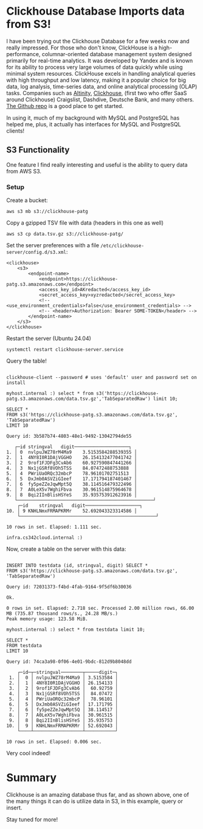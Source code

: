 
# Clickhouse Database Imports data from S3! 

I have been trying out the Clickhouse Database for a few weeks now and really impressed. For those who don't know, ClickHouse is a high-performance, columnar-oriented database management system designed primarily for real-time analytics. It was developed by Yandex and is known for its ability to process very large volumes of data quickly while using minimal system resources. ClickHouse excels in handling analytical queries with high throughput and low latency, making it a popular choice for big data, log analysis, time-series data, and online analytical processing (OLAP) tasks. Companies such as [Altinity]('https://altinity.com'), [Clickhouse]('http://clickhouse.com'), (first two who offer SaaS around Clickhouse) Craigslist, Dashdive, Deutsche Bank, and many others. [The Github repo]('https://github.com/ClickHouse/ClickHouse') is a good place to get started. 

In using it, much of my background with MySQL and PostgreSQL has helped me, plus, it actually has interfaces for MySQL and PostgreSQL clients!

## S3 Functionality

One feature I find really interesting and useful is the ability to query data from AWS S3. 

### Setup

Create a bucket:

`aws s3 mb s3://clickhouse-patg`

Copy a gzipped TSV file with data (headers in this one as well)

`aws s3 cp data.tsv.gz s3://clickhouse-patg/`

Set the server preferences with a file `/etc/clickhouse-server/config.d/s3.xml`:

```
<clickhouse>
    <s3>
        <endpoint-name>
            <endpoint>https://clickhouse-patg.s3.amazonaws.com</endpoint>
            <access_key_id>AKredacted</access_key_id>
            <secret_access_key>xyzredacted</secret_access_key>
            <!-- <use_environment_credentials>false</use_environment_credentials> -->
            <!-- <header>Authorization: Bearer SOME-TOKEN</header> -->
        </endpoint-name>
    </s3>
</clickhouse>
```

Restart the server (Ubuntu 24.04)

`systemctl restart clickhouse-server.service`

Query the table!

```

clickhouse-client --password # uses 'default' user and password set on install

myhost.internal :) select * from s3('https://clickhouse-patg.s3.amazonaws.com/data.tsv.gz','TabSeparatedRaw') limit 10;

SELECT *
FROM s3('https://clickhouse-patg.s3.amazonaws.com/data.tsv.gz', 'TabSeparatedRaw')
LIMIT 10

Query id: 3b587b74-4803-48e1-9492-13042794de55

   ┌─id	stringval	digit────────────────────┐
1. │ 0	nvlpuJWZ78rM4Ma9	3.5153584288539355 │
2. │ 1	4NY8I0R1DAjVGGHO	26.154132477041742 │
3. │ 2	9rof1FJDFg3CvAb6	60.927590847441266 │
4. │ 3	Nx1jGSRf8VOh5TSS	84.07472488753888  │
5. │ 4	PWriUaORQc32mbcP	78.96101702751513  │
6. │ 5	DxJmb0ASVZiGIeef	17.171794187401467 │
7. │ 6	fy5peZZeJqwMpt5Q	38.114516479322496 │
8. │ 7	A0LeX5v7WghiFbva	30.961514875964678 │
9. │ 8	Bqi2IInBlisHSYeS	35.935753912623916 │
   └──────────────────────────────────────────────────┘
    ┌─id	stringval	digit────────────────────┐
10. │ 9	KNHLNmxFRMAPKRMr	52.692043323314586 │
    └──────────────────────────────────────────────────┘

10 rows in set. Elapsed: 1.111 sec. 

infra.cs342cloud.internal :) 
```

Now, create a table on the server with this data:

```

INSERT INTO testdata (id, stringval, digit) SELECT *
FROM s3('https://clickhouse-patg.s3.amazonaws.com/data.tsv.gz', 'TabSeparatedRaw')

Query id: 72031373-f4bd-4fab-9164-9f5df6b30036

Ok.

0 rows in set. Elapsed: 2.718 sec. Processed 2.00 million rows, 66.00 MB (735.87 thousand rows/s., 24.28 MB/s.)
Peak memory usage: 123.58 MiB.

myhost.internal :) select * from testdata limit 10;

SELECT *
FROM testdata
LIMIT 10

Query id: 74ca3a98-0f06-4e01-9bdc-812d9b8048dd

    ┌─id─┬─stringval────────┬─────digit─┐
 1. │  0 │ nvlpuJWZ78rM4Ma9 │ 3.5153584 │
 2. │  1 │ 4NY8I0R1DAjVGGHO │ 26.154133 │
 3. │  2 │ 9rof1FJDFg3CvAb6 │  60.92759 │
 4. │  3 │ Nx1jGSRf8VOh5TSS │  84.07472 │
 5. │  4 │ PWriUaORQc32mbcP │  78.96101 │
 6. │  5 │ DxJmb0ASVZiGIeef │ 17.171795 │
 7. │  6 │ fy5peZZeJqwMpt5Q │ 38.114517 │
 8. │  7 │ A0LeX5v7WghiFbva │ 30.961515 │
 9. │  8 │ Bqi2IInBlisHSYeS │ 35.935753 │
10. │  9 │ KNHLNmxFRMAPKRMr │ 52.692043 │
    └────┴──────────────────┴───────────┘

10 rows in set. Elapsed: 0.006 sec. 

```

Very cool indeed!

# Summary

Clickhouse is an amazing database thus far, and as shown above, one of the many things it can do is utilize data in S3, in this example, query or insert.

Stay tuned for more!
